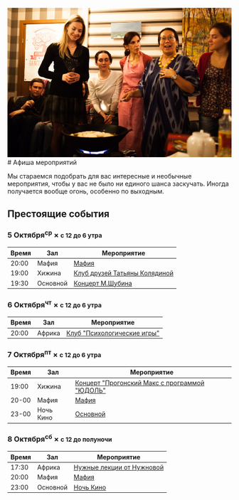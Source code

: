 ![](/assets/-lGx_mSYpPQ.jpg)# Афиша мероприятий

Мы стараемся подобрать для вас интересные и необычные мероприятия, чтобы у вас не было ни единого шанса заскучать. Иногда получается вообще огонь, особенно по выходным.

## Престоящие события

### 5 Октября<sup class="small">ср</sup> &times; <small>с 12 до 6 утра</small>

| Время | Зал                             | Мероприятие                |
| ------| ------------------------------- | -------------------------- |
| 20:00 | Мафия |[Мафия](vk.com/tompsonmaf)|
| 19:00 | Хижина |  [Клуб друзей Татьяны Колядиной](vk.com/belly_yoga_friends)    |
| 19:30 | Основной | [Концерт М.Шубина](vk.com/event129818109) |


### 6 Октября<sup class="small">чт</sup> &times; <small>с 12 до 6 утра</small>

| Время | Зал                             | Мероприятие                |
| ------| ------------------------------- | -------------------------- |
| 20:00 |Африка |[Клуб "Психологические игры"](https://vk.com/person_game_1115)|


### 7 Октября<sup class="small">пт</sup> &times; <small>с 12 до 6 утра</small>

| Время | Зал                             | Мероприятие                |
| ------| ------------------------------- | -------------------------- |
| 19:00 | Хижина |[Концерт "Прогонский Макс с программой "ЮДОЛЬ"](https://vk.com/spbprogonsky)|
| 20-00 | Мафия |[Мафия](vk.com/tompsonmaf)|
| 23-00 | Ночь Кино |[Основной](https://vk.com/fdfp_23plus)|



### 8 Октября<sup class="small">сб</sup> &times; <small>с 12 до полуночи</small>

| Время | Зал                             | Мероприятие                |
| ------| ------------------------------- | -------------------------- |
| 17:30 | Африка |[Нужные лекции от Нужновой](vk.com/event129735546)|
| 20:00 | Мафия |[Мафия](vk.com/tompsonmaf)|
| 23:00 | Основной |[Ночь Кино](https://vk.com/fdfp_23plus)|

